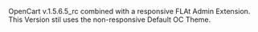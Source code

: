 OpenCart v.1.5.6.5_rc combined with a responsive FLAt Admin Extension.
This Version stil uses the non-responsive Default OC Theme.
